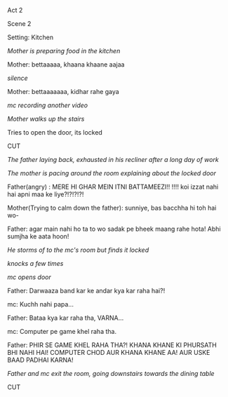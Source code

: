 Act 2

Scene 2

Setting: Kitchen

_Mother is preparing food in the kitchen_

Mother: bettaaaaa, khaana khaane aajaa

*silence*

Mother: bettaaaaaaa, kidhar rahe gaya

*mc recording another video*

*Mother walks up the stairs*

Tries to open the door, its locked

CUT

_The father laying back, exhausted in his recliner after a long day of work_

_The mother is pacing around the room explaining about the locked door_

Father(angry) :  MERE HI GHAR MEIN ITNI BATTAMEEZI!! !!!! koi izzat nahi hai apni maa ke liye?!?!?!?!

Mother(Trying to calm down the father): sunniye, bas bacchha hi toh hai wo-

Father: agar main nahi ho ta to wo sadak pe bheek maang rahe hota! Abhi sumjha ke aata hoon!

_He storms of to the mc's room but finds it locked_

_knocks a few times_

_mc opens door_

Father: Darwaaza band kar ke andar kya kar raha hai?!

mc: Kuchh nahi papa...

Father: Bataa kya kar raha tha, VARNA...

mc: Computer pe game khel raha tha.

Father: PHIR SE GAME KHEL RAHA THA?! KHANA KHANE KI PHURSATH BHI NAHI HAI! COMPUTER CHOD AUR KHANA KHANE AA! AUR USKE BAAD PADHAI KARNA!

_Father and mc exit the room, going downstairs towards the dining table_

CUT
